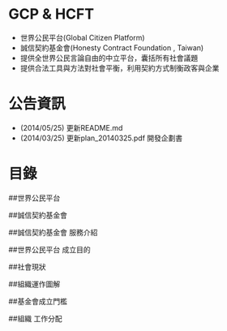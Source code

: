 GCP & HCFT
==========

* 世界公民平台(Global Citizen Platform)
* 誠信契約基金會(Honesty Contract Foundation , Taiwan)
* 提供全世界公民言論自由的中立平台，囊括所有社會議題
* 提供合法工具與方法對社會平衡，利用契約方式制衡政客與企業


公告資訊
==========

* (2014/05/25)  更新README.md
* (2014/03/25)  更新plan_20140325.pdf 開發企劃書
    
    
目錄
==========

##世界公民平台

##誠信契約基金會

##誠信契約基金會 服務介紹

##世界公民平台 成立目的

##社會現狀

##組織運作圖解

##基金會成立門檻

##組織 工作分配
